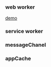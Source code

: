 ### web worker
[demo](/projects/webworker/index.html)

### service worker

### messageChanel

### appCache